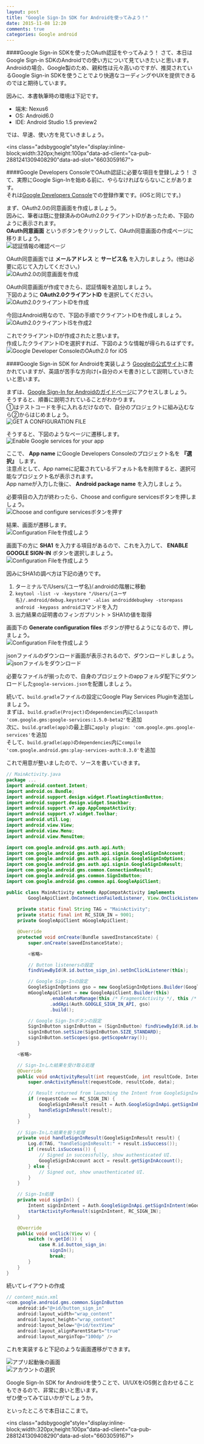 ```yaml
---
layout: post
title: "Google Sign-In SDK for Androidを使ってみよう！"
date: 2015-11-08 12:20
comments: true
categories: Google android
---
```


####Google Sign-in SDKを使ったOAuth認証をやってみよう！
さて、本日はGoogle Sign-in SDKのAndroidでの使い方について見ていきたいと思います。  
Androidの場合、Google製のため、親和性は元々高いのですが、推奨されているGoogle Sign-in SDKを使うことでより快適なコーディングやUXを提供できるのではと期待しています。  

因みに、本書執筆時の環境は下記です。  
* 端末: Nexus6  
* OS: Android6.0  
* IDE: Android Studio 1.5 preview2  

では、早速、使い方を見ていきましょう。  

<script async src="//pagead2.googlesyndication.com/pagead/js/adsbygoogle.js"></script>
<ins class="adsbygoogle"style="display:inline-block;width:320px;height:100px"data-ad-client="ca-pub-2881241309408290"data-ad-slot="6603059167"></ins>
<script>
(adsbygoogle = window.adsbygoogle || []).push({});
</script>

<!-- more -->

####Google Developers ConsoleでOAuth認証に必要な項目を登録しよう！
さて、実際にGoogle Sign-Inを始める前に、やらなければならないことがあります。  
それは[Google Developers Console](https://console.developers.google.com)での登録作業です。(iOSと同じです。)  

まず、OAuth2.0の同意画面を作成しましょう。  
因みに、筆者は既に登録済みのOAuth2.0クライアントIDがあったため、下図のように表示されます。  
**OAuth同意画面** というボタンをクリックして、OAuth同意画面の作成ページに移りましょう。  
![認証情報の確認ページ](/images/google-sign-in-android-0.png)  

OAuth同意画面では **メールアドレス** と **サービス名** を入力しましょう。(他は必要に応じて入力してください。)  
![OAuth2.0の同意画面を作成](/images/google-sign-in-android-1.png)  

OAuth同意画面が作成できたら、認証情報を追加しましょう。  
下図のように **OAuth2.0クライアントID** を選択してください。  
![OAuth2.0クライアントIDを作成](/images/google-sign-in-android-2.png)  

今回はAndroid用なので、下図の手順でクライアントIDを作成しましょう。  
![OAuth2.0クライアントISを作成2](/images/google-sign-in-android-3.png)  

これでクライアントIDが作成されたと思います。  
作成したクライアントIDを選択すれば、下図のような情報が得られるはずです。  
 ![Google Developer ConsoleのOAuth2.0 for iOS](/images/google-sign-in-android-6.png)  

####Google Sign-in SDK for Androidを実装しよう
[Googleの公式サイト](https://developers.google.com/identity/sign-in/android/?hl=ja)に書かれていますが、英語が苦手な方向け(+自分のメモ書き)として説明していきたいと思います。  

まずは、[Google Sign-In for Androidのガイドページ](https://developers.google.com/identity/sign-in/android/start?hl=ja)にアクセスしましょう。  
そうすると、順番に説明されていることがわかります。  
①はテストコードを手に入れるだけなので、自分のプロジェクトに組み込むなら②からはじめましょう。  
![GET A CONFIGURATION FILE](/images/google-sign-in-android-4.png)  

そうすると、下図のようなページに遷移します。  
![Enable Google services for your app](/images/google-sign-in-android-5.png)  

ここで、 **App name** にGoogle Developers Consoleのプロジェクト名を **『選択』** します。  
注意点として、App nameに記載されているデフォルト名を削除すると、選択可能なプロジェクト名が表示されます。  
App nameが入力した後に、 **Android package name** を入力しましょう。  

必要項目の入力が終わったら、Choose and configure servicesボタンを押しましょう。  
![Choose and configure servicesボタンを押す](/images/google-sign-in-android-7.png)  

結果、画面が遷移します。  
![Configuration Fileを作成しよう](/images/google-sign-in-android-8.png)  

画面下の方に **SHA1** を入力する項目があるので、これを入力して、 **ENABLE GOOGLE SIGN-IN** ボタンを選択しましょう。  
![Configuration Fileを作成しよう](/images/google-sign-in-android-9.png)  

因みにSHA1の調べ方は下記の通りです。  

1. ターミナルで/Users/{ユーザ名}/.androidの階層に移動  
2. `keytool -list -v -keystore "/Users/{ユーザ名}/.android/debug.keystore" -alias androiddebugkey -storepass android -keypass android`コマンドを入力  
3. 出力結果の証明書のフィンガプリント > SHA1の値を取得  

画面下の **Generate configuration files** ボタンが押せるようになるので、押しましょう。  
![Configuration Fileを作成しよう](/images/google-sign-in-android-10.png)  

jsonファイルのダウンロード画面が表示されるので、ダウンロードしましょう。  
![jsonファイルをダウンロード](/images/google-sign-in-android-11.png)  

必要なファイルが揃ったので、自身のプロジェクトのappフォルダ配下にダウンロードした`google-services.json`を配置しましょう。  

続いて、`build.gradle`ファイルの設定にGoogle Play Services Pluginを追加しましょう。  
まずは、`build.gradle(Project)`の`dependencies`内に`classpath 'com.google.gms:google-services:1.5.0-beta2'`を追加  
次に、`build.gradle(app)`の最上部に`apply plugin: 'com.google.gms.google-services'`を追加  
そして、`build.gradle(app)`の`dependencies`内に`compile 'com.google.android.gms:play-services-auth:8.3.0'`を追加  

これで用意が整いましたので、ソースを書いていきます。  

```java
// MainActivity.java
package ...
import android.content.Intent;
import android.os.Bundle;
import android.support.design.widget.FloatingActionButton;
import android.support.design.widget.Snackbar;
import android.support.v7.app.AppCompatActivity;
import android.support.v7.widget.Toolbar;
import android.util.Log;
import android.view.View;
import android.view.Menu;
import android.view.MenuItem;

import com.google.android.gms.auth.api.Auth;
import com.google.android.gms.auth.api.signin.GoogleSignInAccount;
import com.google.android.gms.auth.api.signin.GoogleSignInOptions;
import com.google.android.gms.auth.api.signin.GoogleSignInResult;
import com.google.android.gms.common.ConnectionResult;
import com.google.android.gms.common.SignInButton;
import com.google.android.gms.common.api.GoogleApiClient;

public class MainActivity extends AppCompatActivity implements
        GoogleApiClient.OnConnectionFailedListener, View.OnClickListener {
	
	private static final String TAG = "MainActivity";
	private static final int RC_SIGN_IN = 9001;
	private GoogleApiClient mGoogleApiClient;

	@Override
	protected void onCreate(Bundle savedInstanceState) {
		super.onCreate(savedInstanceState);

		<省略>

		// Button listenersの設定
		findViewById(R.id.button_sign_in).setOnClickListener(this);

		// Google Sign-Inの設定
		GoogleSignInOptions gso = new GoogleSignInOptions.Builder(GoogleSignInOptions.DEFAULT_SIGN_IN).requestEmail().build();
		mGoogleApiClient = new GoogleApiClient.Builder(this)
				.enableAutoManage(this /* FragmentActivity */, this /* OnConnectionFailedListener */)
				.addApi(Auth.GOOGLE_SIGN_IN_API, gso)
				.build();

		// Google Sign-Inボタンの設定
		SignInButton signInButton = (SignInButton) findViewById(R.id.button_sign_in);
		signInButton.setSize(SignInButton.SIZE_STANDARD);
		signInButton.setScopes(gso.getScopeArray());
	}

	<省略>

	// Sign-Inした結果を受け取る処理
	@Override
	public void onActivityResult(int requestCode, int resultCode, Intent data) {
		super.onActivityResult(requestCode, resultCode, data);

		// Result returned from launching the Intent from GoogleSignInApi.getSignInIntent(...);
		if (requestCode == RC_SIGN_IN) {
			GoogleSignInResult result = Auth.GoogleSignInApi.getSignInResultFromIntent(data);
			handleSignInResult(result);
		}
	}

	// Sign-Inした結果を扱う処理
	private void handleSignInResult(GoogleSignInResult result) {
		Log.d(TAG, "handleSignInResult:" + result.isSuccess());
		if (result.isSuccess()) {
			// Signed in successfully, show authenticated UI.
			GoogleSignInAccount acct = result.getSignInAccount();
		} else {
			// Signed out, show unauthenticated UI.
		}
	}

	// Sign-In処理
	private void signIn() {
		Intent signInIntent = Auth.GoogleSignInApi.getSignInIntent(mGoogleApiClient);
		startActivityForResult(signInIntent, RC_SIGN_IN);
	}

	@Override
	public void onClick(View v) {
		switch (v.getId()) {
			case R.id.button_sign_in:
				signIn();
				break;
		}
	}
}
```

続いてレイアウトの作成  

```java
// content_main.xml
<com.google.android.gms.common.SignInButton
	android:id="@+id/button_sign_in"
	android:layout_width="wrap_content"
	android:layout_height="wrap_content"
	android:layout_below="@+id/textView"
	android:layout_alignParentStart="true"
	android:layout_marginTop="100dp" />
```

これを実装すると下記のような画面遷移ができます。  

![アプリ起動後の画面](/images/google-sign-in-android-12.png)  
![アカウントの選択](/images/google-sign-in-android-13.png)  

Google Sign-In SDK for Androidを使うことで、UI/UXをiOS側と合わせることもできるので、非常に良いと思います。  
ぜひ使ってみてはいかがでしょうか。  

といったところで本日はここまで。  

<script async src="//pagead2.googlesyndication.com/pagead/js/adsbygoogle.js"></script>
<ins class="adsbygoogle"style="display:inline-block;width:320px;height:100px"data-ad-client="ca-pub-2881241309408290"data-ad-slot="6603059167"></ins>
<script>
(adsbygoogle = window.adsbygoogle || []).push({});
</script>

